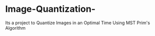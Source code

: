 # Image-Quantization-
Its a project to Quantize Images in an Optimal Time Using MST Prim's Algorithm 
